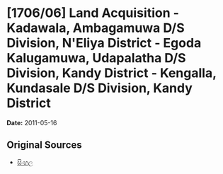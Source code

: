 # [1706/06] Land Acquisition - Kadawala, Ambagamuwa D/S Division, N'Eliya District - Egoda Kalugamuwa, Udapalatha D/S Division, Kandy District - Kengalla, Kundasale D/S Division, Kandy District

**Date:** 2011-05-16

## Original Sources

- [සිංහල](https://documents.gov.lk/view/extra-gazettes/2011/5/1706-06_S.pdf)
